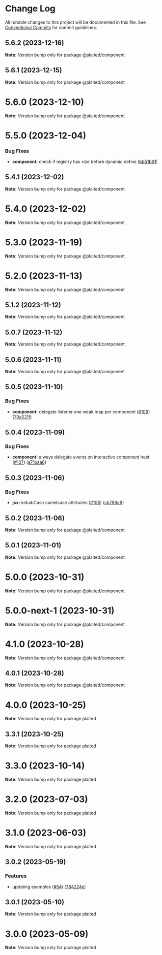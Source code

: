 # Change Log

All notable changes to this project will be documented in this file.
See [Conventional Commits](https://conventionalcommits.org) for commit guidelines.

## 5.6.2 (2023-12-16)

**Note:** Version bump only for package @plaited/component





## 5.6.1 (2023-12-15)

**Note:** Version bump only for package @plaited/component





# 5.6.0 (2023-12-10)

**Note:** Version bump only for package @plaited/component





# 5.5.0 (2023-12-04)


### Bug Fixes

* **component:** check if registry has size before dynamic define ([bb51b91](https://github.com/plaited/plaited/commit/bb51b912622aa843afa0313004876d7ba656d4ce))





## 5.4.1 (2023-12-02)

**Note:** Version bump only for package @plaited/component





# 5.4.0 (2023-12-02)

**Note:** Version bump only for package @plaited/component





# 5.3.0 (2023-11-19)

**Note:** Version bump only for package @plaited/component





# 5.2.0 (2023-11-13)

**Note:** Version bump only for package @plaited/component

## 5.1.2 (2023-11-12)

**Note:** Version bump only for package @plaited/component

## 5.0.7 (2023-11-12)

**Note:** Version bump only for package @plaited/component

## 5.0.6 (2023-11-11)

**Note:** Version bump only for package @plaited/component

## 5.0.5 (2023-11-10)

### Bug Fixes

- **component:** delegate listener one weak map per component ([#109](https://github.com/plaited/plaited/issues/109)) ([79a021f](https://github.com/plaited/plaited/commit/79a021fe7669d4ee5318c0ea8c0d104e805cb07e))

## 5.0.4 (2023-11-09)

### Bug Fixes

- **component:** always delegate events on interactive component host ([#107](https://github.com/plaited/plaited/issues/107)) ([a71baa6](https://github.com/plaited/plaited/commit/a71baa6c5628cd182fe836321c30afec7879e738))

## 5.0.3 (2023-11-06)

### Bug Fixes

- **jsx:** kebabCase camelcase attributes ([#106](https://github.com/plaited/plaited/issues/106)) ([cb799a6](https://github.com/plaited/plaited/commit/cb799a61a7ca0068628ae56eda345671651f7cfb))

## 5.0.2 (2023-11-06)

**Note:** Version bump only for package @plaited/component

## 5.0.1 (2023-11-01)

**Note:** Version bump only for package @plaited/component

# 5.0.0 (2023-10-31)

**Note:** Version bump only for package @plaited/component

# 5.0.0-next-1 (2023-10-31)

**Note:** Version bump only for package @plaited/component

# 4.1.0 (2023-10-28)

**Note:** Version bump only for package @plaited/component

## 4.0.1 (2023-10-28)

**Note:** Version bump only for package @plaited/component

# 4.0.0 (2023-10-25)

**Note:** Version bump only for package plaited

## 3.3.1 (2023-10-25)

**Note:** Version bump only for package plaited

# 3.3.0 (2023-10-14)

**Note:** Version bump only for package plaited

# 3.2.0 (2023-07-03)

**Note:** Version bump only for package plaited

# 3.1.0 (2023-06-03)

**Note:** Version bump only for package plaited

## 3.0.2 (2023-05-19)

### Features

- updating examples ([#54](https://github.com/plaited/plaited/issues/54)) ([784224e](https://github.com/plaited/plaited/commit/784224ebb90ec1954f919632de379036c95d8ea0))

## 3.0.1 (2023-05-10)

**Note:** Version bump only for package plaited

# 3.0.0 (2023-05-09)

**Note:** Version bump only for package plaited
